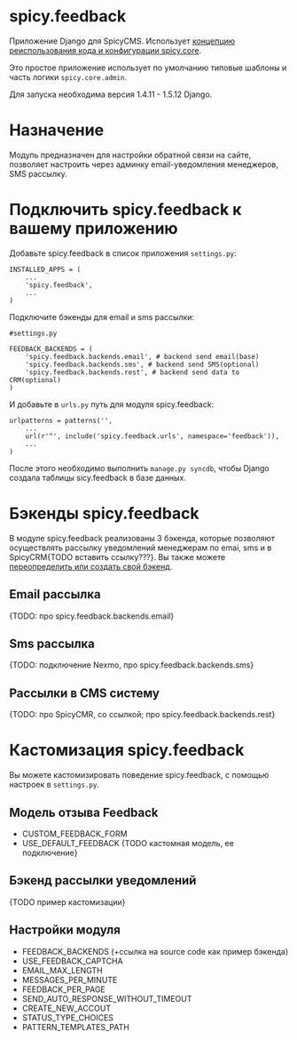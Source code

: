 spicy.feedback
==============

Приложение Django для SpicyCMS. Использует [концепцию реиспользования кода и конфигурации spicy.core](https://github.com/spicycms/spicy.core).

Это простое приложение использует по умолчанию типовые шаблоны и часть логики ``spicy.core.admin``. 

Для запуска необходима версия 1.4.11 - 1.5.12 Django.

Назначение
==========
Модуль предназначен для настройки обратной связи на сайте, позволяет настроить через админку email-уведомления менеджеров, SMS рассылку.

Подключить spicy.feedback к вашему приложению
=============================================
Добавьте spicy.feedback в список приложения ``settings.py``:
```
INSTALLED_APPS = (
    ...
    'spicy.feedback',
    ...
)
```

Подключите бэкенды для email и sms рассылки:
```
#settings.py

FEEDBACK_BACKENDS = (
    'spicy.feedback.backends.email', # backend send email(base)
    'spicy.feedback.backends.sms', # backend send SMS(optional)
    'spicy.feedback.backends.rest', # backend send data to CRM(optional)
)
```

И добавьте в ``urls.py`` путь для модуля spicy.feedback:
```
urlpatterns = patterns('',
    ...
    url(r'^', include('spicy.feedback.urls', namespace='feedback')),
    ...
)
```

После этого необходимо выполнить ``manage.py syncdb``, чтобы Django создала таблицы sicy.feedback в базе данных.

Бэкенды spicy.feedback
======================
В модуле spicy.feedback реализованы 3 бэкенда, которые позволяют осуществлять рассылку уведомлений менеджерам по emai, sms и в SpicyCRM{TODO вставить ссылку???}. Вы также можете [переопределить или создать свой бэкенд]().

Email рассылка
--------------
{TODO: про spicy.feedback.backends.email}

Sms рассылка
------------
{TODO: подключение Nexmo, про spicy.feedback.backends.sms}

Рассылки в CMS систему
----------------------
{TODO: про SpicyCMR, со ссылкой; про spicy.feedback.backends.rest}

Кастомизация spicy.feedback
===========================
Вы можете кастомизировать поведение spicy.feedback, с помощью настроек в ``settings.py``.

Модель отзыва Feedback
----------------------
* CUSTOM_FEEDBACK_FORM
* USE_DEFAULT_FEEDBACK
{TODO кастомная модель, ее подключение}

Бэкенд рассылки уведомлений
---------------------------
{TODO пример кастомизации}

Настройки модуля
----------------
* FEEDBACK_BACKENDS (+ссылка на source code как пример бэкенда)
* USE_FEEDBACK_CAPTCHA
* EMAIL_MAX_LENGTH
* MESSAGES_PER_MINUTE
* FEEDBACK_PER_PAGE
* SEND_AUTO_RESPONSE_WITHOUT_TIMEOUT
* CREATE_NEW_ACCOUT
* STATUS_TYPE_CHOICES
* PATTERN_TEMPLATES_PATH

